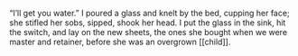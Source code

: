 “I’ll get you water.” I poured a glass and knelt by the bed, cupping her face; she stifled her sobs, sipped, shook her head. I put the glass in the sink, hit the switch, and lay on the new sheets, the ones she bought when we were master and retainer, before she was an overgrown [[child]].
